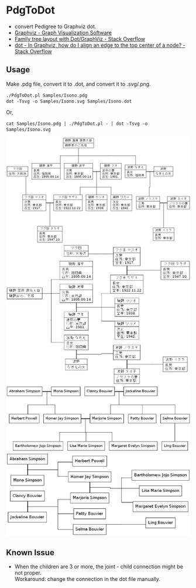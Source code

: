﻿# PdgToDot
- convert Pedigree to Graphviz dot.
- [Graphviz - Graph Visualization Software](http://www.graphviz.org/)
- [Family tree layout with Dot/GraphViz - Stack Overflow](https://stackoverflow.com/questions/2271704/)
- [dot - In Graphviz, how do I align an edge to the top center of a node? - Stack Overflow](https://stackoverflow.com/questions/27504703/)

## Usage
Make .pdg file, convert it to .dot, and convert it to .svg/.png.
```
./PdgToDot.pl Samples/Isono.pdg
dot -Tsvg -o Samples/Isono.svg Samples/Isono.dot
```
Or,
```
cat Samples/Isono.pdg | ./PdgToDot.pl - | dot -Tsvg -o Samples/Isono.svg
```
![Samples/Isono](https://github.com/TakeAsh/PdgToDot/raw/master/Samples/Isono.png)
![Samples/Isono_LR](https://github.com/TakeAsh/PdgToDot/raw/master/Samples/Isono_LR.png)
![Samples/Simpsons](https://github.com/TakeAsh/PdgToDot/raw/master/Samples/Simpsons.png)
![Samples/Simpsons_LR](https://github.com/TakeAsh/PdgToDot/raw/master/Samples/Simpsons_LR.png)

## Known Issue
- When the children are 3 or more, the joint - child connection might be not proper.  
Workaround: change the connection in the dot file manually.

